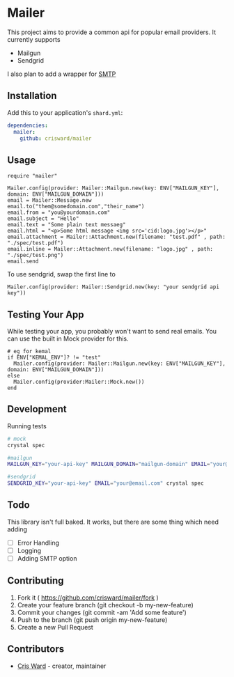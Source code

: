 # Mailer

This project aims to provide a common api for popular email providers. It currently supports
* Mailgun
* Sendgrid

I also plan to add a wrapper for [SMTP](https://github.com/arcage/crystal-email)

## Installation

Add this to your application's `shard.yml`:

```yaml
dependencies:
  mailer:
    github: crisward/mailer
```

## Usage

```crystal
require "mailer"

Mailer.config(provider: Mailer::Mailgun.new(key: ENV["MAILGUN_KEY"], domain: ENV["MAILGUN_DOMAIN"]))
email = Mailer::Message.new
email.to("them@somedomain.com","their_name")
email.from = "you@yourdomain.com"
email.subject = "Hello"
email.text = "Some plain text messaeg"
email.html = "<p>Some html message <img src='cid:logo.jpg'></p>"
email.attachment = Mailer::Attachment.new(filename: "test.pdf" , path: "./spec/test.pdf")
email.inline = Mailer::Attachment.new(filename: "logo.jpg" , path: "./spec/test.png")
email.send
```

To use sendgrid, swap the first line to

```
Mailer.config(provider: Mailer::Sendgrid.new(key: "your sendgrid api key"))
```

## Testing Your App

While testing your app, you probably won't want to send real emails.
You can use the built in Mock provider for this.

```crystal
# eg for kemal
if ENV["KEMAL_ENV"]? != "test"
  Mailer.config(provider: Mailer::Mailgun.new(key: ENV["MAILGUN_KEY"], domain: ENV["MAILGUN_DOMAIN"]))
else
  Mailer.config(provider:Mailer::Mock.new())
end
```

## Development

Running tests

```bash
# mock
crystal spec

#mailgun
MAILGUN_KEY="your-api-key" MAILGUN_DOMAIN="mailgun-domain" EMAIL="your@email.com" crystal spec

#sendgrid
SENDGRID_KEY="your-api-key" EMAIL="your@email.com" crystal spec

```


## Todo

This library isn't full baked. It works, but there are some thing which need adding
- [ ] Error Handling
- [ ] Logging
- [ ] Adding SMTP option

## Contributing

1. Fork it ( https://github.com/crisward/mailer/fork )
2. Create your feature branch (git checkout -b my-new-feature)
3. Commit your changes (git commit -am 'Add some feature')
4. Push to the branch (git push origin my-new-feature)
5. Create a new Pull Request

## Contributors

- [Cris Ward](https://github.com/crisward) - creator, maintainer
